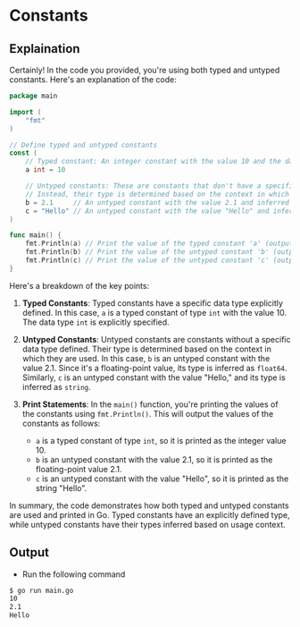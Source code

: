 # Constants

## Explaination

Certainly! In the code you provided, you're using both typed and untyped constants. Here's an explanation of the code:

```go
package main

import (
    "fmt"
)

// Define typed and untyped constants
const (
    // Typed constant: An integer constant with the value 10 and the data type int.
    a int = 10

    // Untyped constants: These are constants that don't have a specific data type defined.
    // Instead, their type is determined based on the context in which they are used.
    b = 2.1     // An untyped constant with the value 2.1 and inferred type float64.
    c = "Hello" // An untyped constant with the value "Hello" and inferred type string.
)

func main() {
    fmt.Println(a) // Print the value of the typed constant 'a' (output: 10)
    fmt.Println(b) // Print the value of the untyped constant 'b' (output: 2.1)
    fmt.Println(c) // Print the value of the untyped constant 'c' (output: Hello)
}
```

Here's a breakdown of the key points:

1. **Typed Constants**: Typed constants have a specific data type explicitly defined. In this case, `a` is a typed constant of type `int` with the value 10. The data type `int` is explicitly specified.

2. **Untyped Constants**: Untyped constants are constants without a specific data type defined. Their type is determined based on the context in which they are used. In this case, `b` is an untyped constant with the value 2.1. Since it's a floating-point value, its type is inferred as `float64`. Similarly, `c` is an untyped constant with the value "Hello," and its type is inferred as `string`.

3. **Print Statements**: In the `main()` function, you're printing the values of the constants using `fmt.Println()`. This will output the values of the constants as follows:
   - `a` is a typed constant of type `int`, so it is printed as the integer value 10.
   - `b` is an untyped constant with the value 2.1, so it is printed as the floating-point value 2.1.
   - `c` is an untyped constant with the value "Hello", so it is printed as the string "Hello".

In summary, the code demonstrates how both typed and untyped constants are used and printed in Go. Typed constants have an explicitly defined type, while untyped constants have their types inferred based on usage context.

## Output

- Run the following command

```bash
$ go run main.go
10
2.1
Hello
```
